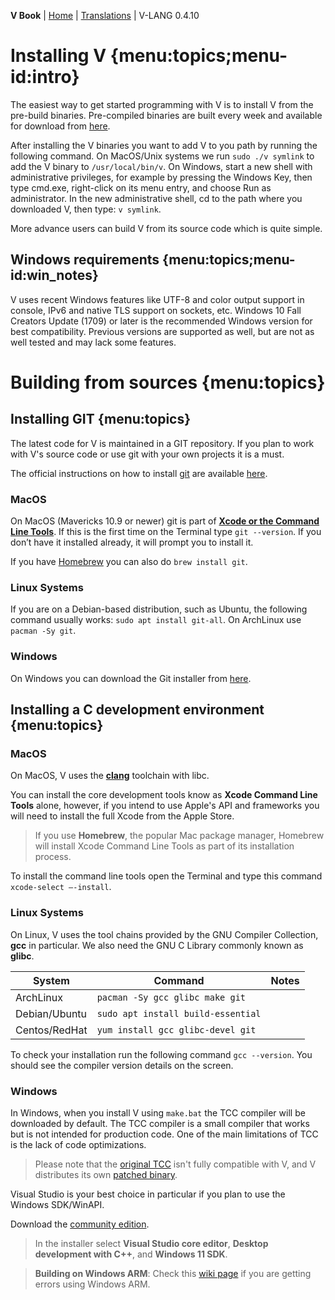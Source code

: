 **V Book** | [Home](./index.md) | [Translations](./book_versions.md) | V-LANG 0.4.10<BR>

# Installing V {menu:topics;menu-id:intro}

The easiest way to get started programming with V is to install V from the pre-build binaries. Pre-compiled binaries are built every week and available for download from [here](https://github.com/vlang/v/releases).

After installing the V binaries you want to add V to you path by running the following command. On MacOS/Unix systems we run `sudo ./v symlink` to add the V binary to `/usr/local/bin/v`. On Windows, start a new shell with administrative privileges, for example by pressing the Windows Key, then type cmd.exe, right-click on its menu entry, and choose Run as administrator. In the new administrative shell, cd to the path where you downloaded V, then type: `v symlink`.

More advance users can build V from its source code which is quite simple.

## Windows requirements {menu:topics;menu-id:win_notes}

V uses recent Windows features like UTF-8 and color output support in console, IPv6 and native TLS support on sockets, etc. Windows 10 Fall Creators Update (1709) or later is the recommended Windows version for best compatibility. Previous versions are supported as well, but are not as well tested and may lack some features.


# Building from sources {menu:topics}

## Installing GIT {menu:topics}

The latest code for V is maintained in a GIT repository. If you plan to work with V's source code or use git with your own projects it is a must.

The official instructions on how to install [git](https://git-scm.com) are available [here](https://git-scm.com/book/en/v2/Getting-Started-Installing-Git).

### MacOS

On MacOS (Mavericks 10.9 or newer) git is part of [**Xcode or the Command Line Tools**](https://developer.apple.com/xcode/). If this is the first time on the Terminal type `git --version`. If you don’t have it installed already, it will prompt you to install it.

If you have [Homebrew](https://brew.sh) you can also do `brew install git`.

### Linux Systems

If you are on a Debian-based distribution, such as Ubuntu, the following command usually works: `sudo apt install git-all`. On ArchLinux use `pacman -Sy git`.

### Windows

On Windows you can download the Git installer from [here]( https://git-scm.com/download/win).


## Installing a C development environment {menu:topics}

### MacOS

On MacOS, V uses the [**clang**](https://en.wikipedia.org/wiki/Clang) toolchain with libc.

You can install the core development tools know as **Xcode Command Line Tools** alone, however, if you intend to use Apple's API and frameworks you will need to install the full Xcode from the Apple Store.

> If you use **Homebrew**, the popular Mac package manager, Homebrew will install Xcode Command Line Tools as part of its installation process.

To install the command line tools open the Terminal and type this command `xcode-select –-install`.

### Linux Systems

On Linux, V uses the tool chains provided by the GNU Compiler Collection, **gcc** in particular. We also need the GNU C Library commonly known as **glibc**.

| System | Command | Notes |
| --- | --- | --- |
| ArchLinux | `pacman -Sy gcc glibc make git` | |
| Debian/Ubuntu | `sudo apt install build-essential` | |
| Centos/RedHat | `yum install gcc glibc-devel git` | |

To check your installation run the following command `gcc --version`. You should see the compiler version details on the screen.

### Windows

In Windows, when you install V using `make.bat` the TCC compiler will be downloaded by default. The TCC compiler is a small compiler that works but is not intended for production code. One of the main limitations of TCC is the lack of code optimizations.

> Please note that the [original TCC](https://repo.or.cz/tinycc.git) isn't fully compatible with V, and V distributes its own [patched binary](https://github.com/vlang/tccbin/tree/thirdparty-windows-amd64).

Visual Studio is your best choice in particular if you plan to use the Windows SDK/WinAPI.

Download the [community edition](https://visualstudio.microsoft.com/vs/).

> In the installer select **Visual Studio core editor**, **Desktop development with C++**, and **Windows 11 SDK**.

> **Building on Windows ARM**: Check this [wiki page](https://github.com/vlang/v/wiki/Workaround-for-building-V-on-Windows-ARM) if you are getting errors using Windows ARM.
